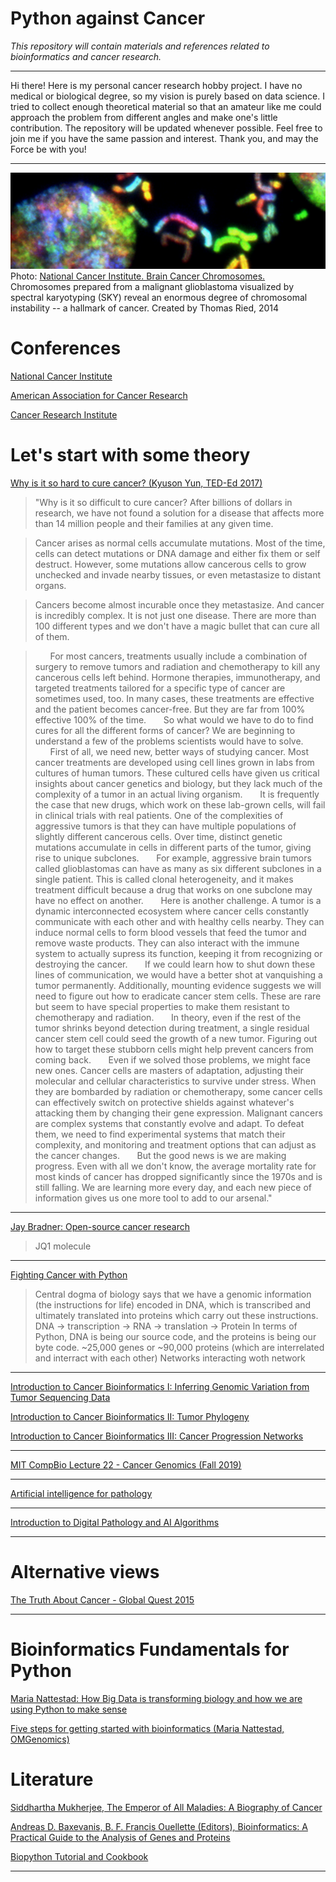 # Python against Cancer
*This repository will contain materials and references related to bioinformatics and cancer research.*
***

Hi there! Here is my personal cancer research hobby project. I have no medical or biological degree, so my vision is purely based on data science. I tried to collect enough theoretical material so that an amateur like me could approach the problem from different angles and make one's little contribution. The repository will be updated whenever possible. Feel free to join me if you have the same passion and interest. Thank you, and may the Force be with you!

***

![title image](images/title.png)
Photo: [National Cancer Institute. Brain Cancer Chromosomes.](https://unsplash.com/photos/J28Nn-CDbII) Chromosomes prepared from a malignant glioblastoma visualized by spectral karyotyping (SKY) reveal an enormous degree of chromosomal instability -- a hallmark of cancer. Created by Thomas Ried, 2014

# Conferences
[National Cancer Institute](https://www.cancer.gov/news-events/events/conferences)

[American Association for Cancer Research](https://www.aacr.org/professionals/meetings/meetings-and-workshops-calendar/)

[Cancer Research Institute](https://www.cancerresearch.org/events/conferences)

# Let's start with some theory

[Why is it so hard to cure cancer? (Kyuson Yun, TED-Ed 2017)](https://www.youtube.com/watch?v=h2rR77VsF5c)

> "Why is it so difficult to cure cancer? After billions of dollars in research, we have not found a solution for a disease that affects more than 14 million people and their families at any given time.

> Cancer arises as normal cells accumulate mutations. Most of the time, cells can detect mutations or DNA damage and either fix them or self destruct. However, some mutations allow cancerous cells to grow unchecked and invade nearby tissues, or even metastasize to distant organs.

> Cancers become almost incurable once they metastasize. And cancer is incredibly complex. It is not just one disease. There are more than 100 different types and we don't have a magic bullet that can cure all of them.

> &nbsp;&nbsp;&nbsp;&nbsp;&nbsp;&nbsp;For most cancers, treatments usually include a combination of surgery to remove tumors and radiation and chemotherapy to kill any cancerous cells left behind. Hormone therapies, immunotherapy, and targeted treatments tailored for a specific type of cancer are sometimes used, too. In many cases, these treatments are effective and the patient becomes cancer-free. But they are far from 100% effective 100% of the time.
> &nbsp;&nbsp;&nbsp;&nbsp;&nbsp;&nbsp;So what would we have to do to find cures for all the different forms of cancer? We are beginning to understand a few of the problems scientists would have to solve.
> &nbsp;&nbsp;&nbsp;&nbsp;&nbsp;&nbsp;First of all, we need new, better ways of studying cancer. Most cancer treatments are developed using cell lines grown in labs from cultures of human tumors. These cultured cells have given us critical insights about cancer genetics and biology, but they lack much of the complexity of a tumor in an actual living organism.
> &nbsp;&nbsp;&nbsp;&nbsp;&nbsp;&nbsp;It is frequently the case that new drugs, which work on these lab-grown cells, will fail in clinical trials with real patients. One of the complexities of aggressive tumors is that they can have multiple populations of slightly different cancerous cells. Over time, distinct genetic mutations accumulate in cells in different parts of the tumor, giving rise to unique subclones.
> &nbsp;&nbsp;&nbsp;&nbsp;&nbsp;&nbsp;For example, aggressive brain tumors called glioblastomas can have as many as six different subclones in a single patient. This is called clonal heterogeneity, and it makes treatment difficult because a drug that works on one subclone may have no effect on another.
> &nbsp;&nbsp;&nbsp;&nbsp;&nbsp;&nbsp;Here is another challenge. A tumor is a dynamic interconnected ecosystem where cancer cells constantly communicate with each other and with healthy cells nearby.
They can induce normal cells to form  blood vessels that feed the tumor and remove waste products. They can also interact with the immune system to actually supress its function, keeping it from recognizing or destroying the cancer.
> &nbsp;&nbsp;&nbsp;&nbsp;&nbsp;&nbsp;If we could learn how to shut down these lines of communication, we would have a better shot at vanquishing a tumor permanently. Additionally, mounting evidence suggests we will need to figure out how to eradicate cancer stem cells. These are rare but seem to have special properties to make them resistant to chemotherapy and radiation.
> &nbsp;&nbsp;&nbsp;&nbsp;&nbsp;&nbsp;In theory, even if the rest of the tumor shrinks beyond detection during treatment, a single residual cancer stem cell could seed the growth of a new tumor. Figuring out how to target these stubborn cells might help prevent cancers from coming back.
> &nbsp;&nbsp;&nbsp;&nbsp;&nbsp;&nbsp;Even if we solved those problems, we might face new ones. Cancer cells are masters of adaptation, adjusting their molecular and cellular characteristics to survive under stress. When they are bombarded by radiation or chemotherapy, some cancer cells can effectively switch on protective shields against whatever's attacking them by changing their gene expression. Malignant cancers are complex systems that constantly evolve and adapt. To defeat them, we need to find experimental systems that match their complexity, and monitoring and treatment options that can adjust as the cancer changes.
> &nbsp;&nbsp;&nbsp;&nbsp;&nbsp;&nbsp;But the good news is we are making progress. Even with all we don't know, the average mortality rate for most kinds of cancer has dropped significantly since the 1970s and is still falling. We are learning more every day, and each new piece of information gives us one more tool to add to our arsenal."

***

[Jay Bradner: Open-source cancer research](https://www.youtube.com/watch?v=wOiKRVH0nQ8)
> JQ1 molecule

***

[Fighting Cancer with Python](https://www.youtube.com/watch?v=AnwkXglmLGQ&list=LL&index=4)

> Central dogma of biology says that we have a genomic information (the instructions for life) encoded in DNA, which is transcribed and ultimately translated into proteins which carry out these instructions.
DNA -> transcription -> RNA -> translation -> Protein
> In terms of Python, DNA is being our source code, and the proteins is being our byte code.
> ~25,000 genes or ~90,000 proteins (which are interrelated and interract with each other)
> Networks interacting woth network

***

[Introduction to Cancer Bioinformatics I: Inferring Genomic Variation from Tumor Sequencing Data](https://simons.berkeley.edu/talks/ben-raphael-and-niko-beerenwinkel-2016-01-20-01)

[Introduction to Cancer Bioinformatics II: Tumor Phylogeny](https://simons.berkeley.edu/talks/ben-raphael-and-niko-beerenwinkel-2016-01-20-02)

[Introduction to Cancer Bioinformatics III: Cancer Progression Networks](https://simons.berkeley.edu/talks/niko-beerenwinkel-2016-01-21)

***

[MIT CompBio Lecture 22 - Cancer Genomics (Fall 2019)](https://www.youtube.com/watch?v=E9YxwgKZWUw)
***

[Artificial intelligence for pathology](https://www.youtube.com/watch?v=3NiFjm_SiFs&list=LL&index=2)
***

[Introduction to Digital Pathology and AI Algorithms](https://www.youtube.com/watch?v=XYpGX3-TTIw&list=LL&index=3)

***


# Alternative views

[The Truth About Cancer - Global Quest 2015](https://www.youtube.com/watch?v=lnhZKHU44mI&list=PLNtE1N93r23BT0AOX6rkXiSV7S3Rizs7g&index=1)

***

# Bioinformatics Fundamentals for Python

[Maria Nattestad: How Big Data is transforming biology and how we are using Python to make sense](https://www.youtube.com/watch?v=UFnoxLN17ko)

[Five steps for getting started with bioinformatics (Maria Nattestad, OMGenomics)](https://www.youtube.com/watch?v=52Q0MYWbHCs&list=PLevQaddMWNQw76TYDYlgqfpoPsqfppRPQ&index=3)


# Literature

[Siddhartha Mukherjee, The Emperor of All Maladies: A Biography of Cancer](https://www.amazon.com/gp/product/B003UYUP58/ref=dbs_a_def_rwt_hsch_vapi_tkin_p1_i0)

[Andreas D. Baxevanis, B. F. Francis Ouellette (Editors), Bioinformatics: A Practical Guide to the Analysis of Genes and Proteins](https://www.amazon.com/Bioinformatics-Practical-Guide-Analysis-Proteins/dp/0471478784)

[Biopython Tutorial and Cookbook](http://biopython.org/DIST/docs/tutorial/Tutorial.pdf)

***



